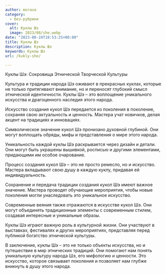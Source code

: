 ```yaml
---
author: morava
category:
  - без-рубрики
cover:
  alt: Куклы Шэ
  image: 2023/08/she.webp
date: "2023-08-24T18:53:25+00:00"
title: Куклы Шэ
description: Куклы Шэ
keywords: Куклы Шэ
url: /kukly-she/

---
```

Куклы Шэ: Сокровища Этнической Творческой Культуры

Культура и традиции народа Шэ оживают в прекрасных куклах, которые не только притягивают внимание, но и переносят глубокий смысл этнической идентичности. Куклы Шэ – это воплощение уникального искусства и драгоценного наследия этого народа.

Искусство создания кукол Шэ передается из поколения в поколение, сохраняя свою актуальность и ценность. Мастера учат новичков, делая акцент на традициях и инновациях.

Символическое значение кукол Шэ пронизано духовной глубиной. Они могут воплощать обряды, мифы и представления о мире этого народа.

Уникальность каждой куклы Шэ раскрывается через дизайн и детали. Они могут быть украшены вышивкой, росписью и другими элементами, придающими им особое очарование.

Процесс создания кукол Шэ – это не просто ремесло, но и искусство. Мастера вкладывают свою душу в каждую куклу, придавая ей индивидуальность.

Сохранение и передача традиции создания кукол Шэ имеют важное значение. Мастера проводят обучающие мероприятия, чтобы новые поколения могли унаследовать это уникальное искусство.

Современные веяния также отражаются в искусстве кукол Шэ. Они могут объединять традиционные элементы с современным стилем, создавая интересные и уникальные образы.

Куклы Шэ играют важную роль в культурной жизни. Они участвуют в выставках, фестивалях и других мероприятиях, представляя перед публикой богатство этнической культуры.

В заключение, куклы Шэ – это не только объекты искусства, но и путешествие в мир этнических традиций. Они помогают нам понять уникальную культуру народа Шэ, его мифологию и ценности. Это искусство, которое связывает поколения и позволяет нам глубже вникнуть в душу этого народа.
